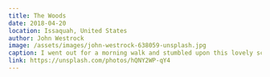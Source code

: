 ```yaml
---
title: The Woods
date: 2018-04-20
location: Issaquah, United States
author: John Westrock
image: /assets/images/john-westrock-638059-unsplash.jpg
caption: I went out for a morning walk and stumbled upon this lovely scene in the neighborhood.
link: https://unsplash.com/photos/hQNY2WP-qY4
---
```


